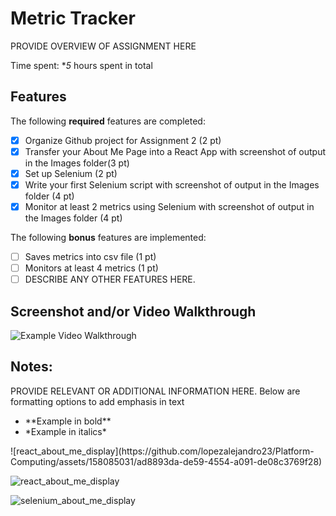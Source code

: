# Metric Tracker

PROVIDE OVERVIEW OF ASSIGNMENT HERE

Time spent: **5* hours spent in total

## Features

The following **required** features are completed:

- [x] Organize Github project for Assignment 2 (2 pt)
- [x] Transfer your About Me Page into a React App with screenshot of output in the Images folder(3 pt)
- [x] Set up Selenium (2 pt)
- [x] Write your first Selenium script with screenshot of output in the Images folder (4 pt)
- [x] Monitor at least 2 metrics using Selenium with screenshot of output in the Images folder (4 pt)

The following **bonus** features are implemented:

- [ ] Saves metrics into csv file (1 pt)
- [ ] Monitors at least 4 metrics (1 pt)
- [ ] DESCRIBE ANY OTHER FEATURES HERE.

## Screenshot and/or Video Walkthrough

<img src="https://imgur.com/gallery/4rAXx5x" title='Example Video Walkthrough' width='' alt='Example Video Walkthrough' />


## Notes:
PROVIDE RELEVANT OR ADDITIONAL INFORMATION HERE. Below are formatting options to add emphasis in text
<ul>
  <li>**Example in bold**</li>
  <li>*Example in italics*</li>
</ul>
![react_about_me_display](https://github.com/lopezalejandro23/Platform-Computing/assets/158085031/ad8893da-de59-4554-a091-de08c3769f28)

![react_about_me_display](https://github.com/lopezalejandro23/Platform-Computing/assets/158085031/dff1d26e-b949-4ba3-b5f0-5929c2e47b1b)


![selenium_about_me_display](https://github.com/lopezalejandro23/Platform-Computing/assets/158085031/e9215147-2e26-48c6-85ae-170e38cea1ee)
